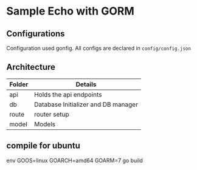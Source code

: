 # Sample Echo with GORM



## Configurations
Configuration used gonfig. All configs are declared in `config/config.json`

## Architecture
| Folder | Details |
| --- | ---|
| api | Holds the api endpoints |
| db | Database Initializer and DB manager |
| route | router setup |
| model | Models|


## compile for ubuntu
env GOOS=linux GOARCH=amd64 GOARM=7 go build


